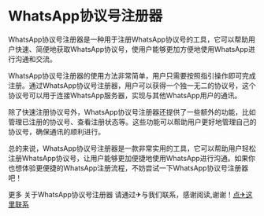 # WhatsApp协议号注册器

WhatsApp协议号注册器是一种用于注册WhatsApp协议号的工具，它可以帮助用户快速、简便地获取WhatsApp协议号，使用户能够更加方便地使用WhatsApp进行沟通和交流。

WhatsApp协议号注册器的使用方法非常简单，用户只需要按照指引操作即可完成注册。通过WhatsApp协议号注册器，用户可以获得一个独一无二的协议号，这个协议号可以用于连接WhatsApp服务器，实现与其他WhatsApp用户的通讯。

除了快速注册协议号外，WhatsApp协议号注册器还提供了一些额外的功能，比如管理已注册的协议号、查看注册状态等。这些功能可以帮助用户更好地管理自己的协议号，确保通讯的顺利进行。

总的来说，WhatsApp协议号注册器是一款非常实用的工具，它可以帮助用户轻松注册WhatsApp协议号，让用户能够更加便捷地使用WhatsApp进行沟通。如果你也想体验更便捷的WhatsApp注册流程，不妨尝试一下WhatsApp协议号注册器吧！

更多 关于WhatsApp协议号注册器 请通过✈与我们联系，感谢阅读,谢谢！[点✈这里联系](https://www.k02.cc)